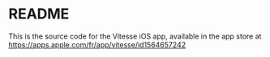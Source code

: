 #  README

This is the source code for the Vitesse iOS app, available in the app store at https://apps.apple.com/fr/app/vitesse/id1564657242

